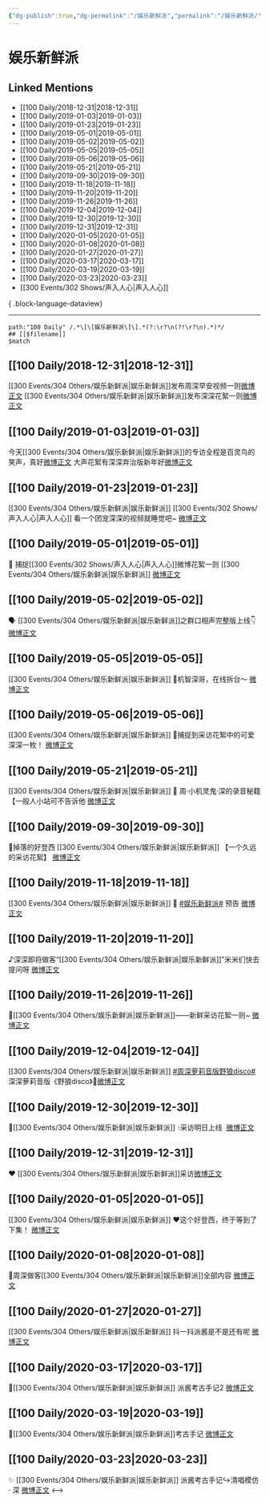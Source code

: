 ```yaml
---
{"dg-publish":true,"dg-permalink":"/娱乐新鲜派","permalink":"/娱乐新鲜派/","created":"2022-12-09T13:50:12.000+08:00","updated":"2023-08-24T19:34:08.649+08:00"}
---
```


# 娱乐新鲜派

## Linked Mentions
- [[100 Daily/2018-12-31\|2018-12-31]]
- [[100 Daily/2019-01-03\|2019-01-03]]
- [[100 Daily/2019-01-23\|2019-01-23]]
- [[100 Daily/2019-05-01\|2019-05-01]]
- [[100 Daily/2019-05-02\|2019-05-02]]
- [[100 Daily/2019-05-05\|2019-05-05]]
- [[100 Daily/2019-05-06\|2019-05-06]]
- [[100 Daily/2019-05-21\|2019-05-21]]
- [[100 Daily/2019-09-30\|2019-09-30]]
- [[100 Daily/2019-11-18\|2019-11-18]]
- [[100 Daily/2019-11-20\|2019-11-20]]
- [[100 Daily/2019-11-26\|2019-11-26]]
- [[100 Daily/2019-12-04\|2019-12-04]]
- [[100 Daily/2019-12-30\|2019-12-30]]
- [[100 Daily/2019-12-31\|2019-12-31]]
- [[100 Daily/2020-01-05\|2020-01-05]]
- [[100 Daily/2020-01-08\|2020-01-08]]
- [[100 Daily/2020-01-27\|2020-01-27]]
- [[100 Daily/2020-03-17\|2020-03-17]]
- [[100 Daily/2020-03-19\|2020-03-19]]
- [[100 Daily/2020-03-23\|2020-03-23]]
- [[300 Events/302 Shows/声入人心\|声入人心]]

{ .block-language-dataview}

---

```expander
path:"100 Daily" /.*\[\[娱乐新鲜派\]\].*(?:\r?\n(?!\r?\n).*)*/
## [[$filename]]
$match
```
## [[100 Daily/2018-12-31\|2018-12-31]]
[[300 Events/304 Others/娱乐新鲜派\|娱乐新鲜派]]发布周深早安视频一则[微博正文](https://weibo.com/detail/4323247203762438)
[[300 Events/304 Others/娱乐新鲜派\|娱乐新鲜派]]发布深深花絮一则[微博正文](https://weibo.com/detail/4323432642924657)

## [[100 Daily/2019-01-03\|2019-01-03]]
今天[[300 Events/304 Others/娱乐新鲜派\|娱乐新鲜派]]的专访全程是百灵鸟的笑声，真好[微博正文](https://weibo.com/detail/4324424713233596)
大声花絮有深深弃治版新年好[微博正文](https://weibo.com/detail/4324318315778400)

## [[100 Daily/2019-01-23\|2019-01-23]]
[[300 Events/304 Others/娱乐新鲜派\|娱乐新鲜派]] [[300 Events/302 Shows/声入人心\|声入人心]]
看一个团宠深深的视频就睡觉吧~
[微博正文](https://weibo.com/detail/4331628102680482)

## [[100 Daily/2019-05-01\|2019-05-01]]
🎵 捕捉[[300 Events/302 Shows/声入人心\|声入人心]]微博花絮一则 [[300 Events/304 Others/娱乐新鲜派\|娱乐新鲜派]]
[微博正文](https://m.weibo.cn/6466290670/4367192395099158)
## [[100 Daily/2019-05-02\|2019-05-02]]
🗣 [[300 Events/304 Others/娱乐新鲜派\|娱乐新鲜派]]之群口相声完整版上线👇
[微博正文](https://m.weibo.cn/6466290670/4367566920926286)
## [[100 Daily/2019-05-05\|2019-05-05]]
[[300 Events/304 Others/娱乐新鲜派\|娱乐新鲜派]]
🌿机智深哥，在线拆台～
[微博正文](https://m.weibo.cn/6466290670/4368622745291739)
## [[100 Daily/2019-05-06\|2019-05-06]]
[[300 Events/304 Others/娱乐新鲜派\|娱乐新鲜派]]
🐰捕捉到采访花絮中的可爱深深一枚！
[微博正文](https://m.weibo.cn/6466290670/4369059728378048)
## [[100 Daily/2019-05-21\|2019-05-21]]
[[300 Events/304 Others/娱乐新鲜派\|娱乐新鲜派]]
🌸 周·小机灵鬼·深的录音秘籍【一般人小站可不告诉他
[微博正文](https://m.weibo.cn/6466290670/4374378340762950)
## [[100 Daily/2019-09-30\|2019-09-30]]
🌟掉落的好登西 [[300 Events/304 Others/娱乐新鲜派\|娱乐新鲜派]]
【一个久远的采访花絮】
[微博正文](https://m.weibo.cn/6466290670/4422182400589709)
## [[100 Daily/2019-11-18\|2019-11-18]]
[[300 Events/304 Others/娱乐新鲜派\|娱乐新鲜派]]
🌿 [#娱乐新鲜派#](https://s.weibo.com/weibo?q=%23%E5%A8%B1%E4%B9%90%E6%96%B0%E9%B2%9C%E6%B4%BE%23) 预告
[微博正文](https://m.weibo.cn/6466290670/4440045500816748)
## [[100 Daily/2019-11-20\|2019-11-20]]
♪深深即将做客“[[300 Events/304 Others/娱乐新鲜派\|娱乐新鲜派]]”米米们快去提问呀
[微博正文](https://m.weibo.cn/6466290670/4440750798087092)
## [[100 Daily/2019-11-26\|2019-11-26]]
🌿[[300 Events/304 Others/娱乐新鲜派\|娱乐新鲜派]]——新鲜采访花絮一则~
[微博正文](https://m.weibo.cn/6466290670/4442850358304651)
## [[100 Daily/2019-12-04\|2019-12-04]]
[[300 Events/304 Others/娱乐新鲜派\|娱乐新鲜派]]
[#周深萝莉音版野狼disco#](https://s.weibo.com/weibo?q=%23%E5%91%A8%E6%B7%B1%E8%90%9D%E8%8E%89%E9%9F%B3%E7%89%88%E9%87%8E%E7%8B%BCdisco%23)
深深萝莉音版《野狼disco》🐰[微博正文](https://weibo.com/6466290670/IjcawvZNn)
## [[100 Daily/2019-12-30\|2019-12-30]]
🌠[[300 Events/304 Others/娱乐新鲜派\|娱乐新鲜派]]
💧采访明日上线  [微博正文](https://m.weibo.cn/6466290670/4455324721099507)
## [[100 Daily/2019-12-31\|2019-12-31]]
❤️ [[300 Events/304 Others/娱乐新鲜派\|娱乐新鲜派]]采访[微博正文](https://m.weibo.cn/6466290670/4455573057526090)
## [[100 Daily/2020-01-05\|2020-01-05]]
[[300 Events/304 Others/娱乐新鲜派\|娱乐新鲜派]]
❤️这个好登西，终于等到了下集！
[微博正文](https://m.weibo.cn/6466290670/4457345939872549)
## [[100 Daily/2020-01-08\|2020-01-08]]
🌿周深做客[[300 Events/304 Others/娱乐新鲜派\|娱乐新鲜派]]全部内容
[微博正文](https://m.weibo.cn/6466290670/4458550656826147)
## [[100 Daily/2020-01-27\|2020-01-27]]
[[300 Events/304 Others/娱乐新鲜派\|娱乐新鲜派]]
抖一抖派酱是不是还有呢
[微博正文](https://m.weibo.cn/6466290670/4465377721447746)

## [[100 Daily/2020-03-17\|2020-03-17]]
🎵[[300 Events/304 Others/娱乐新鲜派\|娱乐新鲜派]] 派酱考古手记2 [微博正文](https://m.weibo.cn/6466290670/4483492593113611)
## [[100 Daily/2020-03-19\|2020-03-19]]
💫[[300 Events/304 Others/娱乐新鲜派\|娱乐新鲜派]]考古手记 [微博正文](https://m.weibo.cn/6466290670/4484231763762998)
## [[100 Daily/2020-03-23\|2020-03-23]]
✨ [[300 Events/304 Others/娱乐新鲜派\|娱乐新鲜派]] 派酱考古手记↪清唱模仿 · 深
[微博正文](https://m.weibo.cn/6466290670/4485614860331992)
<-->